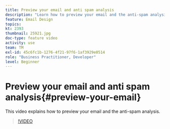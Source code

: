 ```yaml
---
title: Preview your email and anti spam analysis
description: "Learn how to preview your email and the anti-spam analysis."
feature: Email Design
topics: 
kt: 2393
thumbnail: 25921.jpg
doc-type: feature video
activity: use
team: TM
exl-id: 45c6fc1b-1276-4f21-97f6-1af3929e0514
role: "Business Practitioner, Developer"
level: Beginner
---
```

# Preview your email and anti spam analysis{#preview-your-email}

This video explains how to preview your email and the anti-spam analysis.

>[!VIDEO](https://video.tv.adobe.com/v/25921?quality=12)
